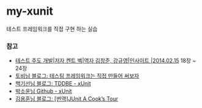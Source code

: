 # my-xunit

테스트 프레임워크를 직접 구현 하는 실습



### 참고

- [테스트 주도 개발|저자 켄트 벡|역자 김창준, 강규영|인사이트 |2014.02.15](http://book.naver.com/bookdb/book_detail.nhn?bid=7443642) 18장 ~ 24장
- [토비님 블로그: 테스팅 프레임워크는 직접 만들어 써보자](http://toby.epril.com/?p=424)
- [백기선님 블로그:  TDDBE - xUnit](http://whiteship.tistory.com/1866)
- [박소윤님 Github - xUnit](https://github.com/skyhills13/xUnit/)
- [김용훈님 블로그: [번역]JUnit A Cook’s Tour](https://bluepoet.me/2016/12/03/번역junit-a-cooks-tour/)